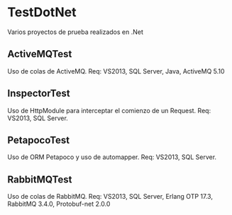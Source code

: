 TestDotNet
==========
Varios proyectos de prueba realizados en .Net

## ActiveMQTest
Uso de colas de ActiveMQ. Req: VS2013, SQL Server, Java, ActiveMQ 5.10

## InspectorTest
Uso de HttpModule para interceptar el comienzo de un Request. Req: VS2013, SQL Server.

## PetapocoTest
Uso de ORM Petapoco y uso de automapper. Req: VS2013, SQL Server.

## RabbitMQTest
Uso de colas de RabbitMQ. Req: VS2013, SQL Server, Erlang OTP 17.3, RabbitMQ 3.4.0, Protobuf-net 2.0.0